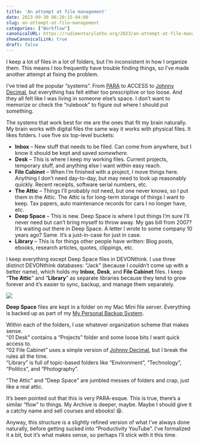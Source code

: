 ```yaml
---
title: 'An attempt at file management'
date: 2023-09-30 06:20:15-04:00
slug: an-attempt-at-file-management
categories: ["Workflow"]
canonicalURL: https://rudimentarylathe.org/2023/an-attempt-at-file-management
showCanonicalLink: true
draft: false
---
```


I keep a lot of files in a lot of folders, but I’m inconsistent in how I organize them. This means I too frequently have trouble finding things, so I’ve made another attempt at fixing the problem.

I’ve tried all the popular “systems”. From [PARA](https://fortelabs.com/blog/para/) to ACCESS to [Johnny Decim](https://johnnydecimal.com/)[al](https://notes.baty.net/Notes/Johnny+Decimal), but everything has felt either too prescriptive or too loose. And they all felt like I was living in someone else’s space. I don’t want to memorize or check the “rulebook” to figure out where I should put something.

The systems that work best for me are the ones that fit my brain naturally. My brain works with digital files the same way it works with physical files. It likes folders. I use five six top-level buckets:

*   **Inbox** – New stuff that needs to be filed. Can come from anywhere, but I know it should be kept and saved _somewhere_.
*   **Desk** – This is where I keep my working files. Current projects, temporary stuff, and anything else I want within easy reach.
*   **File Cabinet** – When I’m finished with a project, I move things here. Anything I don’t need day-to-day, but may need to look up reasonably quickly. Recent receipts, software serial numbers, etc.
*   **The Attic** – Things I’ll probably not need, but one never knows, so I put them in the Attic. The Attic is for long-term storage of things I want to keep. Tax papers, auto maintenance records for cars I no longer have, etc.
*   **Deep Space** – This is new. Deep Space is where I put things I’m sure I’ll never need but can’t bring myself to throw away. My gas bill from 2007? It’s waiting out there in Deep Space. A letter I wrote to some company 10 years ago? Same. It’s a just-in-case for just in case.
*   **Library** – This is for things other people have written: Blog posts, ebooks, research articles, quotes, clippings, etc.

I keep everything except Deep Space files in DEVONthink. I use three distinct DEVONthink databases: “Jack” (because I couldn’t come up with a better name), which holds my **Inbox**, **Desk**, and **File Cabinet** files. I keep “**The Attic**” and “**Library**” as separate libraries because they tend to grow forever and it’s easier to sync, backup, and manage them separately.

![](https://rudimentarylathe.org/wp-content/uploads/2023/09/20230929-Jack.png)

**Deep Space** files are kept in a folder on my Mac Mini file server. Everything is backed up as part of my [My Personal Backup System](https://notes.baty.net/Notes/My+Personal+Backup+System).

Within each of the folders, I use whatever organization scheme that makes sense.  
“01 Desk” contains a “Projects” folder and some loose bits I want quick access to.  
“02 File Cabinet” uses a simple version of [Johnny Decimal](https://notes.baty.net/Notes/Johnny+Decimal), but I break the rules all the time.  
“Library” is full of topic-based folders like “Environment”, “Technology”, “Politics”, and “Photography”.

“The Attic” and “Deep Space” are jumbled messes of folders and crap, just like a real attic.

It’s been pointed out that this is very PARA-esque. This is true, there’s a similar “flow” to things. My Archive is deeper, maybe. Maybe I should give it a catchy name and sell courses and ebooks! 😆.

Anyway, this structure is a slightly refined version of what I’ve always done naturally, before getting sucked into “Productivity YouTube”. I’ve formalized it a bit, but it’s what makes sense, so perhaps I’ll stick with it this time.

